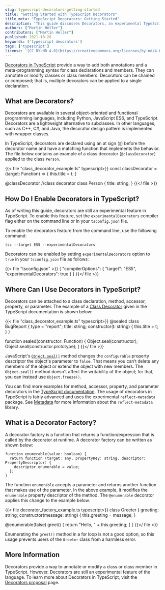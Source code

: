 ```yaml
---
slug: typescript-decorators-getting-started
title: "Getting Started with TypeScript Decorators"
title_meta: "TypeScript Decorators: Getting Started"
description: 'This guide discusses Decorators, an experimental TypeScript feature. You learn how to enable Decorators in TypeScript, and the syntax for creating Decorators.'
authors: ["Martin Heller"]
contributors: ["Martin Heller"]
published: 2021-10-28
keywords: ['typescript decorators']
tags: ['typescript']
license: '[CC BY-ND 4.0](https://creativecommons.org/licenses/by-nd/4.0)'
---
```


[Decorators in TypeScript](https://www.typescriptlang.org/docs/handbook/decorators.html) provide a way to add both annotations and a meta-programming syntax for class declarations and members. They can annotate or modify classes or class members. Decorators can be chained or composed; that is, multiple decorators can be applied to a single declaration.

## What are Decorators?

Decorators are available in several object-oriented and functional programming languages, including Python, JavaScript ES6, and TypeScript. Decorators are a lightweight alternative to subclasses. In other languages, such as C++, C#, and Java, the decorator design pattern is implemented with wrapper classes.

In TypeScript, decorators are declared using an at sign (`@`) before the decorator name and have a matching function that implements the behavior. The file below contains an example of a class decorator (`@classDecorator`) applied to the class `Person`.

{{< file "class_decorator_example.ts" typescript>}}
const classDecorator = (target: Function) => {
  this.title = t;
}

@classDecorator  //class decorator
class Person {
  title: string;
}
{{</ file >}}

## How Do I Enable Decorators in TypeScript?

As of writing this guide, decorators are still an experimental feature in TypeScript. To enable this feature, set the `experimentalDecorators` compiler flag either on the command line or in your `tsconfig.json` file.

To enable the decorators feature from the command line, use the following command:

    tsc --target ES5 --experimentalDecorators

Decorators can be enabled by setting `experimentalDecorators` option to `true` in your `tsconfig.json` file as follows:

{{< file "tsconfig.json" >}}
{
  "compilerOptions": {
    "target": "ES5",
    "experimentalDecorators": true
  }
}
{{</ file >}}

## Where Can I Use Decorators in TypeScript?

Decorators can be attached to a class declaration, method, accessor, property, or parameter. The example of a [Class Decorator](https://www.typescriptlang.org/docs/handbook/decorators.html#class-decorators) given in the TypeScript documentation is shown below:

{{< file "class_decorator_example.ts" typescript>}}
@sealed
class BugReport {
  type = "report";
  title: string;
  constructor(t: string) {
    this.title = t;
  }
}

function sealed(constructor: Function) {
  Object.seal(constructor);
  Object.seal(constructor.prototype);
}
{{</ file >}}

JavaScript's [`Object.seal()`](https://developer.mozilla.org/en-US/docs/Web/JavaScript/Reference/Global_Objects/Object/seal) method changes the `configurable` property descriptor the object's parameter to `false`. That means you can’t delete any members of the object or extend the object with new members. The `Object.seal()` method doesn't affect the writability of the object; for that, you can instead use `Object.freeze()`.

You can find more examples for method, accessor, property, and parameter decorators in the [TypeScript documentation](https://www.typescriptlang.org/docs/handbook/decorators.html#method-decorators). The usage of decorators in TypeScript is fairly advanced and uses the experimental `reflect-metadata` package. See [Metadata](https://www.typescriptlang.org/docs/handbook/decorators.html#metadata) for more information about the `reflect-metadata` library.

## What is a Decorator Factory?

A decorator factory is a function that returns a function/expression that is called by the decorator at runtime. A decorator factory can be written as shown below:

    function enumerable(value: boolean) {
      return function (target: any, propertyKey: string, descriptor: PropertyDescriptor) {
        descriptor.enumerable = value;
      };
    }

The function `enumerable` accepts a parameter and returns another function that makes use of the parameter. In the above example, it modifies the `enumerable` property descriptor of the method. The `@enumerable` decorator applies this change to the example below.

{{< file decorator_factory_example.ts typescript>}}
class Greeter {
  greeting: string;
  constructor(message: string) {
    this.greeting = message;
  }

  @enumerable(false)
  greet() {
    return "Hello, " + this.greeting;
  }
}
{{</ file >}}

Enumerating the `greet()` method in a for loop is not a good option, so this usage prevents users of the `Greeter` class from a harmless error.

## More Information

Decorators provide a way to annotate or modify a class or class member in TypeScript. However, Decorators are still an experimental feature of the language. To learn more about Decorators in TypeScript, visit the [Decorators proposal](https://github.com/tc39/proposal-decorators) page.
